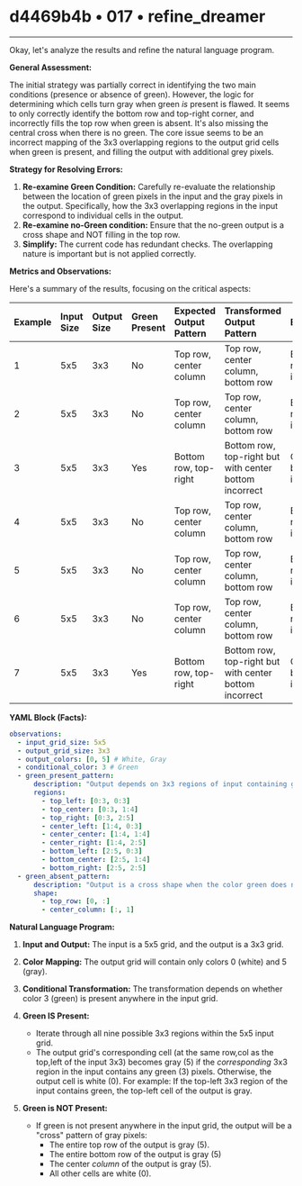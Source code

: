 # d4469b4b • 017 • refine_dreamer

---
Okay, let's analyze the results and refine the natural language program.

**General Assessment:**

The initial strategy was partially correct in identifying the two main conditions (presence or absence of green). However, the logic for determining which cells turn gray when green *is* present is flawed. It seems to only correctly identify the bottom row and top-right corner, and incorrectly fills the top row when green is absent. It's also missing the central cross when there is no green. The core issue seems to be an incorrect mapping of the 3x3 overlapping regions to the output grid cells when green is present, and filling the output with additional grey pixels.

**Strategy for Resolving Errors:**

1.  **Re-examine Green Condition:** Carefully re-evaluate the relationship between the location of green pixels in the input and the gray pixels in the output. Specifically, how the 3x3 overlapping regions in the input correspond to individual cells in the output.
2.  **Re-examine no-Green condition:** Ensure that the no-green output is a cross shape and NOT filling in the top row.
3. **Simplify:** The current code has redundant checks. The overlapping nature is important but is not applied correctly.

**Metrics and Observations:**

Here's a summary of the results, focusing on the critical aspects:

| Example | Input Size | Output Size | Green Present | Expected Output Pattern                      | Transformed Output Pattern                                                                             | Errors                                       |
| :------ | :-------- | :---------- | :------------ | :------------------------------------------- | :----------------------------------------------------------------------------------------------------- | :------------------------------------------- |
| 1       | 5x5       | 3x3         | No            | Top row, center column                       | Top row, center column, bottom row                    | Bottom row incorrect                          |
| 2       | 5x5       | 3x3         | No            | Top row, center column                    | Top row, center column, bottom row                    | Bottom row incorrect                        |
| 3       | 5x5       | 3x3         | Yes           | Bottom row, top-right           | Bottom row, top-right but with center bottom incorrect       | Center-bottom incorrect                                |
| 4       | 5x5       | 3x3         | No            | Top row, center column                       | Top row, center column, bottom row                 | Bottom row incorrect                             |
| 5       | 5x5       | 3x3         | No            | Top row, center column                         | Top row, center column, bottom row                           | Bottom row incorrect                         |
| 6       | 5x5       | 3x3         | No            | Top row, center column                  | Top row, center column, bottom row                  | Bottom row incorrect                        |
| 7       | 5x5       | 3x3         | Yes           | Bottom row, top-right      |  Bottom row, top-right but with center bottom incorrect         | Center-bottom incorrect                               |

**YAML Block (Facts):**

```yaml
observations:
  - input_grid_size: 5x5
  - output_grid_size: 3x3
  - output_colors: [0, 5] # White, Gray
  - conditional_color: 3 # Green
  - green_present_pattern:
      description: "Output depends on 3x3 regions of input containing green."
      regions:
        - top_left: [0:3, 0:3]
        - top_center: [0:3, 1:4]
        - top_right: [0:3, 2:5]
        - center_left: [1:4, 0:3]
        - center_center: [1:4, 1:4]
        - center_right: [1:4, 2:5]
        - bottom_left: [2:5, 0:3]
        - bottom_center: [2:5, 1:4]
        - bottom_right: [2:5, 2:5]
  - green_absent_pattern:
      description: "Output is a cross shape when the color green does not exist."
      shape:
        - top_row: [0, :]
        - center_column: [:, 1]
```

**Natural Language Program:**

1.  **Input and Output:** The input is a 5x5 grid, and the output is a 3x3 grid.

2.  **Color Mapping:** The output grid will contain only colors 0 (white) and 5 (gray).

3.  **Conditional Transformation:** The transformation depends on whether color 3 (green) is present anywhere in the input grid.

4.  **Green IS Present:**
    *   Iterate through all nine possible 3x3 regions within the 5x5 input grid.
    *   The output grid's corresponding cell (at the same row,col as the top,left of the input 3x3) becomes gray (5) if the *corresponding* 3x3 region in the input contains any green (3) pixels. Otherwise, the output cell is white (0). For example: If the top-left 3x3 region of the input contains green, the top-left cell of the output is gray.

5.  **Green is NOT Present:**
    *   If green is not present anywhere in the input grid, the output will be a "cross" pattern of gray pixels:
        *   The entire top row of the output is gray (5).
        *   The entire bottom row of the output is gray (5)
        *    The center *column* of the output is gray (5).
        *   All other cells are white (0).

